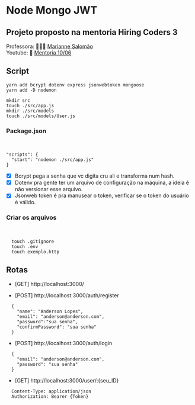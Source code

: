 # Node Mongo JWT

## Projeto proposto na mentoria Hiring Coders 3
Professora: 👩🏽‍💻 [Marianne Salomão](https://github.com/mariannesalomao)<br />
Youtube: 📢 [Mentoria 10/06](https://www.youtube.com/watch?v=4ZrMgWN55K0)


## Script

```
yarn add bcrypt dotenv express jsonwebtoken mongoose
yarn add -D nodemon

mkdir src
touch ./src/app.js
mkdir ./src/models
touch ./src/models/User.js

```

### Package.json
<br />

```
"scripts": {
  "start": "nodemon ./src/app.js"
}
```

- [X] Bcrypt pega a senha que vc digita cru ali e transforma num hash.
- [X] Dotenv pra gente ter um arquivo de configuração na máquina, a ideia é não versionar esse arquivo.
- [X] Jsonweb token é pra manusear o token, verificar se o token do usuário é válido.

### Criar os arquivos
<br />

```
  touch .gitignore
  touch .env
  touch exemplo.http
```

## Rotas

- [GET]  http://localhost:3000/

- [POST] http://localhost:3000/auth/register
```
  {
    "name": "Anderson Lopes",
    "email": "anderson@anderson.com",
    "password":"sua senha",
    "confirmPassword": "sua senha"
  }
```

- [POST] http://localhost:3000/auth/login
```
  {
    "email": "anderson@anderson.com",
    "password": "sua senha"
  }
```

- [GET]  http://localhost:3000/user/:{seu_ID}
```
  Content-Type: application/json
  Authorization: Bearer {Token}
```